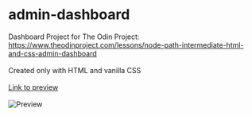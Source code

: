 # admin-dashboard
Dashboard Project for The Odin Project: https://www.theodinproject.com/lessons/node-path-intermediate-html-and-css-admin-dashboard
\
\
Created only with HTML and vanilla CSS
\
\
[Link to preview](https://jdon492.github.io/admin-dashboard/)
\
\
![Preview](https://i.imgur.com/ur94w67.png)
